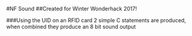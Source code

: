 #NF Sound
##Created for Winter Wonderhack 2017!

###Using the UID on an RFID card 2 simple C statements are produced, when combined they produce an 8 bit sound output
